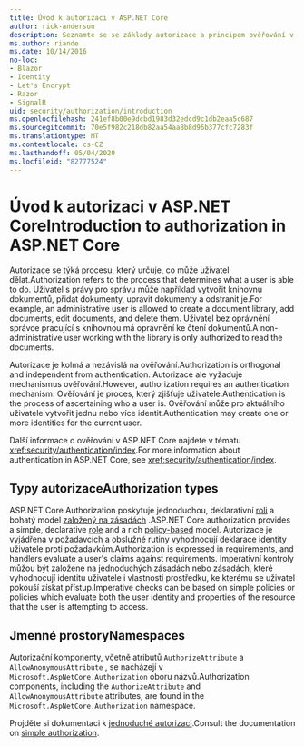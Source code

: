 ```yaml
---
title: Úvod k autorizaci v ASP.NET Core
author: rick-anderson
description: Seznamte se se základy autorizace a principem ověřování v aplikacích ASP.NET Core.
ms.author: riande
ms.date: 10/14/2016
no-loc:
- Blazor
- Identity
- Let's Encrypt
- Razor
- SignalR
uid: security/authorization/introduction
ms.openlocfilehash: 241ef8b00e9dcbd1983d32edcd9c1db2eaa5c687
ms.sourcegitcommit: 70e5f982c218db82aa54aa8b8d96b377cfc7283f
ms.translationtype: MT
ms.contentlocale: cs-CZ
ms.lasthandoff: 05/04/2020
ms.locfileid: "82777524"
---
```

# <a name="introduction-to-authorization-in-aspnet-core"></a><span data-ttu-id="dca24-103">Úvod k autorizaci v ASP.NET Core</span><span class="sxs-lookup"><span data-stu-id="dca24-103">Introduction to authorization in ASP.NET Core</span></span>

<a name="security-authorization-introduction"></a>

<span data-ttu-id="dca24-104">Autorizace se týká procesu, který určuje, co může uživatel dělat.</span><span class="sxs-lookup"><span data-stu-id="dca24-104">Authorization refers to the process that determines what a user is able to do.</span></span> <span data-ttu-id="dca24-105">Uživatel s právy pro správu může například vytvořit knihovnu dokumentů, přidat dokumenty, upravit dokumenty a odstranit je.</span><span class="sxs-lookup"><span data-stu-id="dca24-105">For example, an administrative user is allowed to create a document library, add documents, edit documents, and delete them.</span></span> <span data-ttu-id="dca24-106">Uživatel bez oprávnění správce pracující s knihovnou má oprávnění ke čtení dokumentů.</span><span class="sxs-lookup"><span data-stu-id="dca24-106">A non-administrative user working with the library is only authorized to read the documents.</span></span>

<span data-ttu-id="dca24-107">Autorizace je kolmá a nezávislá na ověřování.</span><span class="sxs-lookup"><span data-stu-id="dca24-107">Authorization is orthogonal and independent from authentication.</span></span> <span data-ttu-id="dca24-108">Autorizace ale vyžaduje mechanismus ověřování.</span><span class="sxs-lookup"><span data-stu-id="dca24-108">However, authorization requires an authentication mechanism.</span></span> <span data-ttu-id="dca24-109">Ověřování je proces, který zjišťuje uživatele.</span><span class="sxs-lookup"><span data-stu-id="dca24-109">Authentication is the process of ascertaining who a user is.</span></span> <span data-ttu-id="dca24-110">Ověřování může pro aktuálního uživatele vytvořit jednu nebo více identit.</span><span class="sxs-lookup"><span data-stu-id="dca24-110">Authentication may create one or more identities for the current user.</span></span>

<span data-ttu-id="dca24-111">Další informace o ověřování v ASP.NET Core najdete v tématu <xref:security/authentication/index>.</span><span class="sxs-lookup"><span data-stu-id="dca24-111">For more information about authentication in ASP.NET Core, see <xref:security/authentication/index>.</span></span>

## <a name="authorization-types"></a><span data-ttu-id="dca24-112">Typy autorizace</span><span class="sxs-lookup"><span data-stu-id="dca24-112">Authorization types</span></span>

<span data-ttu-id="dca24-113">ASP.NET Core Authorization poskytuje jednoduchou, deklarativní [roli](xref:security/authorization/roles) a bohatý model [založený na zásadách](xref:security/authorization/policies) .</span><span class="sxs-lookup"><span data-stu-id="dca24-113">ASP.NET Core authorization provides a simple, declarative [role](xref:security/authorization/roles) and a rich [policy-based](xref:security/authorization/policies) model.</span></span> <span data-ttu-id="dca24-114">Autorizace je vyjádřena v požadavcích a obslužné rutiny vyhodnocují deklarace identity uživatele proti požadavkům.</span><span class="sxs-lookup"><span data-stu-id="dca24-114">Authorization is expressed in requirements, and handlers evaluate a user's claims against requirements.</span></span> <span data-ttu-id="dca24-115">Imperativní kontroly můžou být založené na jednoduchých zásadách nebo zásadách, které vyhodnocují identitu uživatele i vlastnosti prostředku, ke kterému se uživatel pokouší získat přístup.</span><span class="sxs-lookup"><span data-stu-id="dca24-115">Imperative checks can be based on simple policies or policies which evaluate both the user identity and properties of the resource that the user is attempting to access.</span></span>

## <a name="namespaces"></a><span data-ttu-id="dca24-116">Jmenné prostory</span><span class="sxs-lookup"><span data-stu-id="dca24-116">Namespaces</span></span>

<span data-ttu-id="dca24-117">Autorizační komponenty, včetně atributů `AuthorizeAttribute` a `AllowAnonymousAttribute` , se nacházejí v `Microsoft.AspNetCore.Authorization` oboru názvů.</span><span class="sxs-lookup"><span data-stu-id="dca24-117">Authorization components, including the `AuthorizeAttribute` and `AllowAnonymousAttribute` attributes, are found in the `Microsoft.AspNetCore.Authorization` namespace.</span></span>

<span data-ttu-id="dca24-118">Projděte si dokumentaci k [jednoduché autorizaci](xref:security/authorization/simple).</span><span class="sxs-lookup"><span data-stu-id="dca24-118">Consult the documentation on [simple authorization](xref:security/authorization/simple).</span></span>
